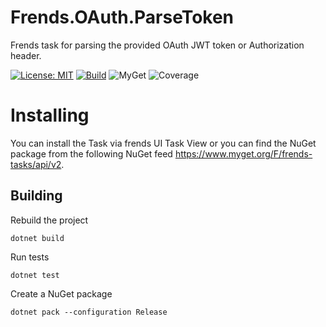 # Frends.OAuth.ParseToken
Frends task for parsing the provided OAuth JWT token or Authorization header.

[![License: MIT](https://img.shields.io/badge/License-MIT-green.svg)](https://opensource.org/licenses/MIT) 
[![Build](https://github.com/FrendsPlatform/Frends.OAuth/actions/workflows/ParseToken_build_and_test_on_main.yml/badge.svg)](https://github.com/FrendsPlatform/Frends.OAuth/actions)
![MyGet](https://img.shields.io/myget/frends-tasks/v/Frends.OAuth.ParseToken)
![Coverage](https://app-github-custom-badges.azurewebsites.net/Badge?key=FrendsPlatform/Frends.OAuth/Frends.OAuth.ParseToken|main)

# Installing

You can install the Task via frends UI Task View or you can find the NuGet package from the following NuGet feed https://www.myget.org/F/frends-tasks/api/v2.

## Building

Rebuild the project

`dotnet build`

Run tests

`dotnet test`

Create a NuGet package

`dotnet pack --configuration Release`
